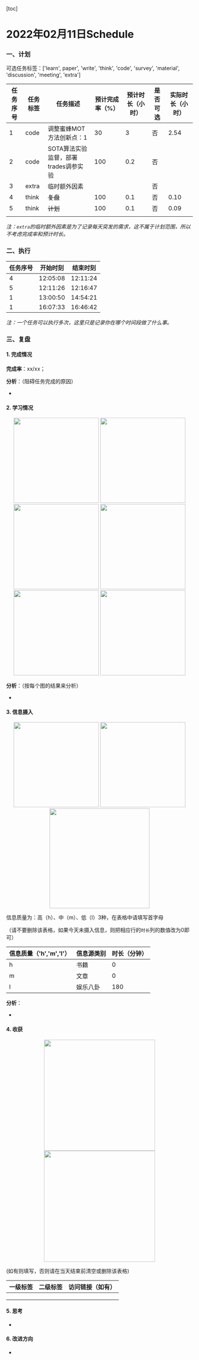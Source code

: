 [toc]

# 2022年02月11日Schedule

### 一、计划

可选任务标签：['learn', paper', 'write', 'think', 'code', 'survey', 'material', 'discussion', 'meeting', 'extra']

| 任务序号 | 任务标签 | 任务描述                             | 预计完成率（%） | 预计时长（小时） | 是否可选 | 实际时长（小时） |
| -------- | -------- | ------------------------------------ | --------------- | ---------------- | -------- | ---------------- |
|1|code|调整蜜蜂MOT方法创新点：1|30|3|否|2.54|
| 2        | code     | SOTA算法实验监督，部署trades调参实验 | 100             | 0.2              | 否       |                  |
| 3        | extra    | 临时额外因素                         |                 |                  | 否       |                  |
|4|think|~~复盘~~|100|0.1|否|0.10|
|5|think|~~计划~~|100|0.1|否|0.09|
|          |          |                                      |                 |                  |          |                  |

*注：`extra`的临时额外因素是为了记录每天突发的需求，这不属于计划范围，所以不考虑完成率和预计时长。*

### 二、执行

| 任务序号 | 开始时刻 | 结束时刻 |
| -------- | -------- | -------- |
| 4        | 12:05:08 | 12:11:24 |
| 5        | 12:11:26 | 12:16:47 |
| 1        | 13:00:50 | 14:54:21 |
| 1        | 16:07:33 | 16:46:42 |

*注：一个任务可以执行多次，这里只是记录你在哪个时间段做了什么事。*

### 三、复盘

#### 1. 完成情况

**完成率**：xx/xx；

**分析**：（阻碍任务完成的原因）

- 

#### 2. 学习情况
<center class='half'>
<img src='https://gitee.com/holmescao/figure-bed/raw/master/img/2022-02-12_00-40-15_Figure1-activate-bar-20220211_20220211.png' width='230;' />
<img src='https://gitee.com/holmescao/figure-bed/raw/master/img/2022-02-12_00-40-38_Figure2-activate-waterfall-20220205_20220211.png' width='230;' />
<img src='https://gitee.com/holmescao/figure-bed/raw/master/img/2022-02-12_00-40-42_Figure3-activate-bar-20220113_20220211.png' width='230;' />
<img src='https://gitee.com/holmescao/figure-bed/raw/master/img/2022-02-12_00-40-45_Figure4-investment-pie-20220113_20220211.png' width='230;' />
<img src='https://gitee.com/holmescao/figure-bed/raw/master/img/2022-02-12_00-40-49_Figure5-activate-brokenbarh-20220205_20220211.png' width='230;' />
<img src='https://gitee.com/holmescao/figure-bed/raw/master/img/2022-02-12_00-40-53_Figure6-activate-predict-bar-20220211_20220211.png' width='230;' />
</center>

**分析**：（按每个图的结果来分析）

- 

#### 3. 信息摄入
<center class='half'>
<img src='https://gitee.com/holmescao/figure-bed/raw/master/img/2022-02-12_00-40-58_Figure1-dayinformation-pie-20220211_20220211.png' width='230;' />
<img src='https://gitee.com/holmescao/figure-bed/raw/master/img/2022-02-12_00-41-01_Figure2-dayinformation-stackbar-20220211_20220211.png' width='230;' />
<img src='https://gitee.com/holmescao/figure-bed/raw/master/img/2022-02-12_00-41-04_Figure3-monthinformation-stackbar-20220113_20220211.png' width='270;' />
</center>

信息质量为：高（h）、中（m）、低（l）3种，在表格中请填写首字母

（请不要删除该表格，如果今天未摄入信息，则把相应行的`时长`列的数值改为0即可）

| 信息质量（'h','m','l'） | 信息源类别 | 时长（分钟） |
| ----------------------- | ---------- | ------------ |
| h                       | 书籍       | 0            |
| m                       | 文章       | 0            |
| l                       | 娱乐八卦   | 180          |

**分析**：

- 

#### 4. 收获
<center class='half'>
<img src='https://gitee.com/holmescao/figure-bed/raw/master/img/2022-02-12_00-41-10_Figure1-harvest-cloud-20210212_20220211.png' width='300;' />
<img src='https://gitee.com/holmescao/figure-bed/raw/master/img/2022-02-12_00-41-14_Figure2-harvest-vbar-20210212_20220211.png' width='300;' />
</center>

(如有则填写，否则请在当天结束前清空或删除该表格)

| 一级标签 | 二级标签 | 访问链接（如有） |
| -------- | -------- | ---------------- |
|          |          |                  |
|          |          |                  |
|          |          |                  |

#### 5. 思考

- 

#### 6. 改进方向

- 